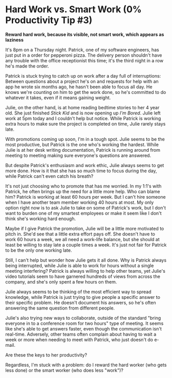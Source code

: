 # Hard Work vs. Smart Work (0% Productivity Tip #3)

**Reward hard work, because its visible, not smart work, which appears as laziness**

It's 8pm on a Thursday night. Patrick, one of my software engineers, has just put in a order for pepperoni pizza. The delivery person shouldn't have any trouble with the office receptionist this time; it's the third night in a row he's made the order.

Patrick is stuck trying to catch up on work after a day full of interruptions: Between questions about a project he's on and requests for help with an app he wrote six months ago, he hasn't been able to focus all day. He knows we're counting on him to get the work done, so he's committed to do whatever it takes, even if it means gaining weight.

Julie, on the other hand, is at home reading bedtime stories to her 4 year old. She just finished *Stick Kid* and is now opening up *I'm Bored*. Julie left work at 5pm today and I couldn't help but notice. While Patrick is working extra hours to make sure the project is completed on time, Julie rarely stays late.

With promotions coming up soon, I'm in a tough spot. Julie seems to be the most productive, but Patrick is the one who's working the hardest. While Julie is at her desk writing documentation, Patrick is running around from meeting to meeting making sure everyone's questions are answered.

But despite Patrick's enthusiasm and work ethic, Julie always seems to get more done. How is it that she has so much time to focus during the day, while Patrick can't even catch his breath?

It's not just choosing who to promote that has me worried. In my 1:1's with Patrick, he often brings up the need for a little more help. Who can blame him? Patrick is working at least 60 hours per week. But I can't hire someone when I have another team member working 40 hours at most. My only option right now is to ask Julie to take on some of Patrick's work, but I don't want to burden one of my smartest employees or make it seem like I don't think she's working hard enough.

Maybe if I give Patrick the promotion, Julie will be a little more motivated to pitch in. She'd see that a little extra effort pays off. She doesn't have to work 60 hours a week, we all need a work-life balance, but she should at least be willing to stay late a couple times a week. It's just not fair for Patrick to be the only one working late.

Still, I can't help but wonder how Julie gets it all done. Why is Patrick always being interrupted, while Julie is able to work for hours without a single meeting interfering? Patrick is always willing to help other teams, yet Julie's video tutorials seem to have garnered hundreds of views from across the company, and she's only spent a few hours on them.

Julie always seems to be thinking of the most efficient way to spread knowledge, while Patrick is just trying to give people a specific answer to their specific problem. He doesn't document his answers, so he's often answering the same question from different people.

Julie's also trying new ways to collaborate, outside of the standard "bring everyone in to a conference room for two hours" type of meeting. It seems like she's able to get answers faster, even though the communication isn't real-time. Adversely, other teams often complain about having to wait a week or more when needing to meet with Patrick, who just doesn't do e-mail.

Are these the keys to her productivity?

Regardless, I'm stuck with a problem: do I reward the hard worker (who gets less done) or the smart worker (who does less "work")?